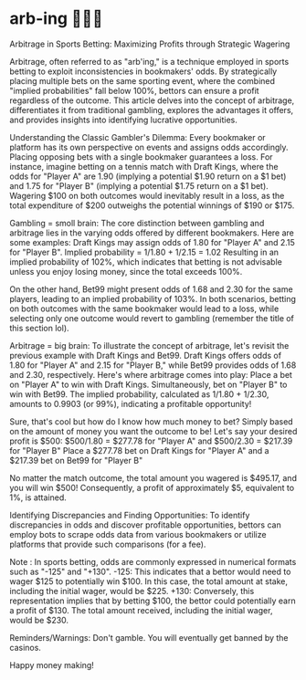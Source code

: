 # arb-ing 🤑🤑🤑

Arbitrage in Sports Betting: Maximizing Profits through Strategic Wagering

Arbitrage, often referred to as "arb'ing," is a technique employed in sports betting to exploit inconsistencies in bookmakers' odds. By strategically placing multiple bets on the same sporting event, where the combined "implied probabilities" fall below 100%, bettors can ensure a profit regardless of the outcome. This article delves into the concept of arbitrage, differentiates it from traditional gambling, explores the advantages it offers, and provides insights into identifying lucrative opportunities.

Understanding the Classic Gambler's Dilemma:
Every bookmaker or platform has its own perspective on events and assigns odds accordingly. Placing opposing bets with a single bookmaker guarantees a loss. For instance, imagine betting on a tennis match with Draft Kings, where the odds for "Player A" are 1.90 (implying a potential $1.90 return on a $1 bet) and 1.75 for "Player B" (implying a potential $1.75 return on a $1 bet). Wagering $100 on both outcomes would inevitably result in a loss, as the total expenditure of $200 outweighs the potential winnings of $190 or $175.

Gambling = smoll brain:
The core distinction between gambling and arbitrage lies in the varying odds offered by different bookmakers. 
Here are some examples:
Draft Kings may assign odds of 1.80 for "Player A" and 2.15 for "Player B".
Implied probability = 1/1.80 + 1/2.15 = 1.02
Resulting in an implied probability of 102%, which indicates that betting is not advisable unless you enjoy losing money, since the total exceeds 100%.

On the other hand, Bet99 might present odds of 1.68 and 2.30 for the same players, leading to an implied probability of 103%. In both scenarios, betting on both outcomes with the same bookmaker would lead to a loss, while selecting only one outcome would revert to gambling (remember the title of this section lol).

Arbitrage = big brain:
To illustrate the concept of arbitrage, let's revisit the previous example with Draft Kings and Bet99. Draft Kings offers odds of 1.80 for "Player A" and 2.15 for "Player B," while Bet99 provides odds of 1.68 and 2.30, respectively. Here's where arbitrage comes into play:
Place a bet on "Player A" to win with Draft Kings.
Simultaneously, bet on "Player B" to win with Bet99.
The implied probability, calculated as 1/1.80 + 1/2.30, amounts to 0.9903 (or 99%), indicating a profitable opportunity!

Sure, that's cool but how do I know how much money to bet?
Simply based on the amount of money you want the outcome to be!
Let's say your desired profit is $500:
$500/1.80 = $277.78 for "Player A" and $500/2.30 = $217.39 for "Player B"
Place a $277.78 bet on Draft Kings for "Player A" and a $217.39 bet on Bet99 for "Player B"

No matter the match outcome, the total amount you wagered is $495.17, and you will win $500!
Consequently, a profit of approximately $5, equivalent to 1%, is attained.

 
Identifying Discrepancies and Finding Opportunities:
To identify discrepancies in odds and discover profitable opportunities, bettors can employ bots to scrape odds data from various bookmakers or utilize platforms that provide such comparisons (for a fee). 

Note : In sports betting, odds are commonly expressed in numerical formats such as "-125" and "+130".
-125: This indicates that a bettor would need to wager $125 to potentially win $100. In this case, the total amount at stake, including the initial wager, would be $225.
+130: Conversely, this representation implies that by betting $100, the bettor could potentially earn a profit of $130. The total amount received, including the initial wager, would be $230.

Reminders/Warnings:
Don't gamble.
You will eventually get banned by the casinos.


Happy money making!
